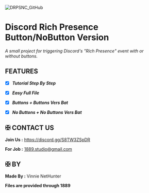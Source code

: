 ![DRPSNC_GitHub](https://github.com/user-attachments/assets/4cf7f31e-b168-4b0f-afe2-24762c6c0c04)





# Discord Rich Presence Button/NoButton Version

*A small project for triggering Discord's "Rich Presence" event with or without buttons.*




## FEATURES 

- [x] ***Tutorial Step By Step***
- [x] ***Easy Full File***

- [x] ***Buttons + Buttons Vers Bat***
- [x] ***No Buttons + No Buttons Vers Bat***





## ✠ CONTACT US 

**Join Us :** https://discord.gg/S8TW3ZSpDR

**For Job :** 1889.studio@gmail.com

## ✠ BY 

**Made By :** Vinnie NetHunter

**Files are provided through 1889**
